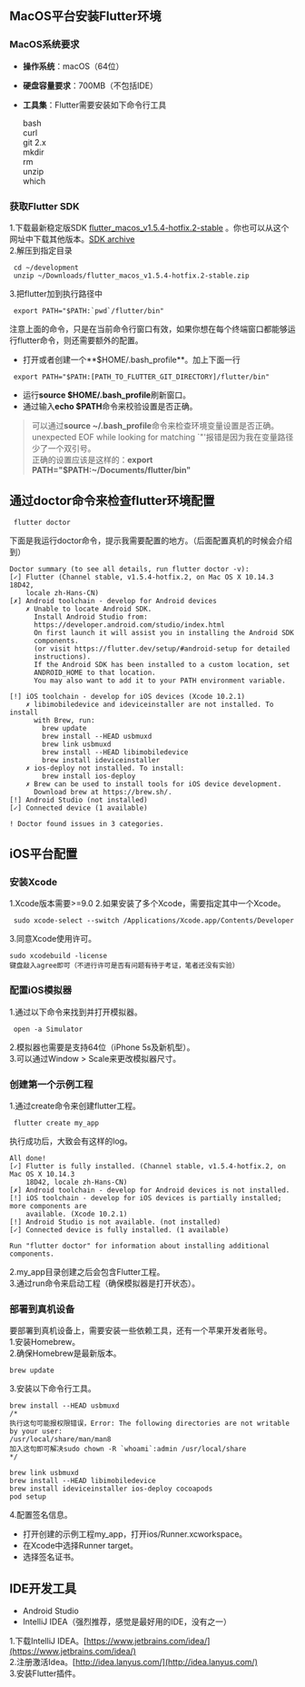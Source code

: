 ## MacOS平台安装Flutter环境

### MacOS系统要求

* **操作系统**：macOS（64位）
* **硬盘容量要求**：700MB（不包括IDE）
* **工具集**：Flutter需要安装如下命令行工具  

	bash  
	curl  
	git 2.x  
	mkdir  
	rm  
	unzip  
	which   
	
### 获取Flutter SDK

1.下载最新稳定版SDK [flutter_macos_v1.5.4-hotfix.2-stable](https://storage.googleapis.com/flutter_infra/releases/stable/macos/flutter_macos_v1.5.4-hotfix.2-stable.zip) 。你也可以从这个网址中下载其他版本。[SDK archive](https://flutter.dev/docs/development/tools/sdk/releases)   
2.解压到指定目录  

```
 cd ~/development
 unzip ~/Downloads/flutter_macos_v1.5.4-hotfix.2-stable.zip
```  
3.把flutter加到执行路径中  
```
 export PATH="$PATH:`pwd`/flutter/bin"
```  
注意上面的命令，只是在当前命令行窗口有效，如果你想在每个终端窗口都能够运行flutter命令，则还需要额外的配置。  

* 打开或者创建一个**$HOME/.bash_profile**。加上下面一行
```
 export PATH="$PATH:[PATH_TO_FLUTTER_GIT_DIRECTORY]/flutter/bin"
```  
* 运行**source $HOME/.bash_profile**刷新窗口。
* 通过输入**echo $PATH**命令来校验设置是否正确。

>可以通过**source ~/.bash_profile**命令来检查环境变量设置是否正确。  
>unexpected EOF while looking for matching `"'报错是因为我在变量路径少了一个双引号。  
>正确的设置应该是这样的：**export PATH="$PATH:~/Documents/flutter/bin"**

## 通过doctor命令来检查flutter环境配置

```
 flutter doctor
```

下面是我运行doctor命令，提示我需要配置的地方。（后面配置真机的时候会介绍到）  

```
Doctor summary (to see all details, run flutter doctor -v):
[✓] Flutter (Channel stable, v1.5.4-hotfix.2, on Mac OS X 10.14.3 18D42,
    locale zh-Hans-CN)
[✗] Android toolchain - develop for Android devices
    ✗ Unable to locate Android SDK.
      Install Android Studio from:
      https://developer.android.com/studio/index.html
      On first launch it will assist you in installing the Android SDK
      components.
      (or visit https://flutter.dev/setup/#android-setup for detailed
      instructions).
      If the Android SDK has been installed to a custom location, set
      ANDROID_HOME to that location.
      You may also want to add it to your PATH environment variable.

[!] iOS toolchain - develop for iOS devices (Xcode 10.2.1)
    ✗ libimobiledevice and ideviceinstaller are not installed. To install
      with Brew, run:
        brew update
        brew install --HEAD usbmuxd
        brew link usbmuxd
        brew install --HEAD libimobiledevice
        brew install ideviceinstaller
    ✗ ios-deploy not installed. To install:
        brew install ios-deploy
    ✗ Brew can be used to install tools for iOS device development.
      Download brew at https://brew.sh/.
[!] Android Studio (not installed)
[✓] Connected device (1 available)

! Doctor found issues in 3 categories.
```

## iOS平台配置
### 安装Xcode
1.Xcode版本需要>=9.0
2.如果安装了多个Xcode，需要指定其中一个Xcode。  

```
 sudo xcode-select --switch /Applications/Xcode.app/Contents/Developer
```

3.同意Xcode使用许可。  

```
sudo xcodebuild -license
键盘敲入agree即可（不进行许可是否有问题有待于考证，笔者还没有实验）
```

### 配置iOS模拟器
1.通过以下命令来找到并打开模拟器。

```
 open -a Simulator
```
2.模拟器也需要是支持64位（iPhone 5s及新机型）。  
3.可以通过Window > Scale来更改模拟器尺寸。  

### 创建第一个示例工程

1.通过create命令来创建flutter工程。  

```
 flutter create my_app
```

执行成功后，大致会有这样的log。  

```
All done!
[✓] Flutter is fully installed. (Channel stable, v1.5.4-hotfix.2, on Mac OS X 10.14.3
    18D42, locale zh-Hans-CN)
[✗] Android toolchain - develop for Android devices is not installed.
[!] iOS toolchain - develop for iOS devices is partially installed; more components are
    available. (Xcode 10.2.1)
[!] Android Studio is not available. (not installed)
[✓] Connected device is fully installed. (1 available)

Run "flutter doctor" for information about installing additional components.
```
2.my_app目录创建之后会包含Flutter工程。  
3.通过run命令来启动工程（确保模拟器是打开状态）。  

### 部署到真机设备
要部署到真机设备上，需要安装一些依赖工具，还有一个苹果开发者账号。  
1.安装Homebrew。  
2.确保Homebrew是最新版本。  

```
brew update
```

3.安装以下命令行工具。

```
brew install --HEAD usbmuxd 
/*
执行这句可能报权限错误，Error: The following directories are not writable by your user:
/usr/local/share/man/man8
加入这句即可解决sudo chown -R `whoami`:admin /usr/local/share
*/

brew link usbmuxd
brew install --HEAD libimobiledevice
brew install ideviceinstaller ios-deploy cocoapods
pod setup
```
4.配置签名信息。

* 打开创建的示例工程my_app，打开ios/Runner.xcworkspace。
* 在Xcode中选择Runner target。
* 选择签名证书。

## IDE开发工具

* Android Studio
* IntelliJ IDEA（强烈推荐，感觉是最好用的IDE，没有之一）

1.下载IntelliJ IDEA。[https://www.jetbrains.com/idea/](https://www.jetbrains.com/idea/)  
2.注册激活Idea。[http://idea.lanyus.com/](http://idea.lanyus.com/)  
3.安装Flutter插件。  


